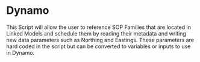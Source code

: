 # Dynamo
This Script will allow the user to reference SOP Families that are located in Linked Models and schedule them by reading their metadata and writing new data parameters such as Northing and Eastings. These parameters are hard coded in the script but can be converted to variables or inputs to use in Dynamo.
